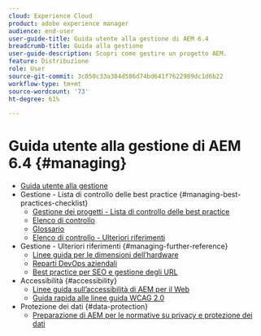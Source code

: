 ```yaml
---
cloud: Experience Cloud
product: adobe experience manager
audience: end-user
user-guide-title: Guida utente alla gestione di AEM 6.4
breadcrumb-title: Guida alla gestione
user-guide-description: Scopri come gestire un progetto AEM.
feature: Distribuzione
role: User
source-git-commit: 3c050c33a384d586d74bd641f7622989dc1d6b22
workflow-type: tm+mt
source-wordcount: '73'
ht-degree: 61%

---
```



# Guida utente alla gestione di AEM 6.4 {#managing}

+ [Guida utente alla gestione](home.md)
+ Gestione - Lista di controllo delle best practice {#managing-best-practices-checklist}
   + [Gestione dei progetti - Lista di controllo delle best practice](best-practices.md)
   + [Elenco di controllo](best-practices-checklist.md)
   + [Glossario](best-practices-glossary.md)
   + [Elenco di controllo - Ulteriori riferimenti](best-practices-further-reference.md)
+ Gestione - Ulteriori riferimenti {#managing-further-reference}
   + [Linee guida per le dimensioni dell’hardware](hardware-sizing-guidelines.md)
   + [Reparti DevOps aziendali](enterprise-devops.md)
   + [Best practice per SEO e gestione degli URL](seo-and-url-management.md)
+ Accessibilità {#accessibility}
   + [Linee guida sull’accessibilità di AEM per il Web](web-accessibility.md)
   + [Guida rapida alle linee guida WCAG 2.0](qg-wcag.md)
+ Protezione dei dati {#data-protection}
   + [Preparazione di AEM per le normative su privacy e protezione dei dati](data-protection-and-privacy.md)
